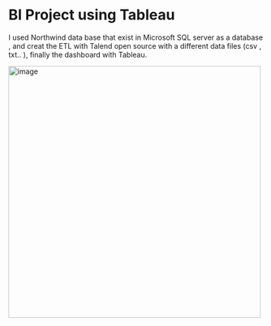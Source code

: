 # BI Project using Tableau
I used Northwind data base that exist in Microsoft SQL server as a database , and creat the ETL with Talend open source with a different data files (csv , txt.. ), finally the dashboard with Tableau. 


<img width="497" alt="image" src="https://user-images.githubusercontent.com/62605713/215111291-04231235-7ada-4c18-b9c5-6753524e51f3.png">
